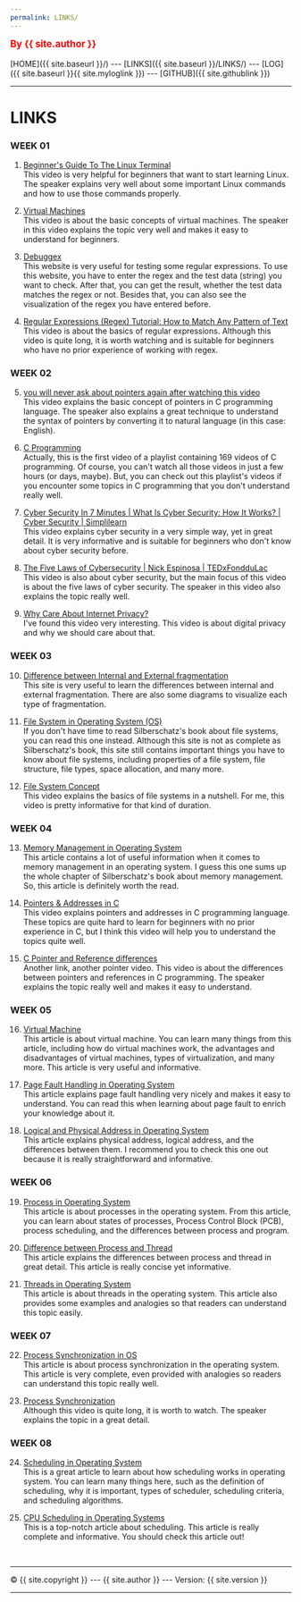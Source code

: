 ```yaml
---
permalink: LINKS/
---
```

<span style="color:red; font-weight:bold; font-size:larger;">By {{ site.author }}</span>
<br><br>
[HOME]({{ site.baseurl }}/) ---
[LINKS]({{ site.baseurl }}/LINKS/) ---
[LOG]({{ site.baseurl }}{{ site.myloglink }}) ---
[GITHUB]({{ site.githublink }})
<br>
<hr>

# LINKS

### WEEK 01
1. [Beginner's Guide To The Linux Terminal](https://www.youtube.com/watch?v=s3ii48qYBxA)<br>
This video is very helpful for beginners that want to start learning Linux. The speaker explains very well about some important Linux commands and how to use those commands properly.

2. [Virtual Machines](https://www.youtube.com/watch?v=daDbY2iDmU0&list=PLBlnK6fEyqRiVhbXDGLXDk_OQAeuVcp2O&index=14)<br>
This video is about the basic concepts of virtual machines. The speaker in this video explains the topic very well and makes it easy to understand for beginners.

3. [Debuggex](https://www.debuggex.com/)<br>
This website is very useful for testing some regular expressions. To use this website, you have to enter the regex and the test data (string) you want to check. After that, you can get the result, whether the test data matches the regex or not. Besides that, you can also see the visualization of the regex you have entered before.

4. [Regular Expressions (Regex) Tutorial: How to Match Any Pattern of Text](https://www.youtube.com/watch?v=sa-TUpSx1JA)<br>
This video is about the basics of regular expressions. Although this video is quite long, it is worth watching and is suitable for beginners who have no prior experience of working with regex.

### WEEK 02
5. [you will never ask about pointers again after watching this video](https://www.youtube.com/watch?v=2ybLD6_2gKM)<br>
This video explains the basic concept of pointers in C programming language. The speaker also explains a great technique to understand the syntax of pointers by converting it to natural language (in this case: English).

6. [C Programming](https://www.youtube.com/watch?v=rLf3jnHxSmU&list=PLBlnK6fEyqRggZZgYpPMUxdY1CYkZtARR)<br>
Actually, this is the first video of a playlist containing 169 videos of C programming. Of course, you can't watch all those videos in just a few hours (or days, maybe). But, you can check out this playlist's videos if you encounter some topics in C programming that you don't understand really well.

7. [Cyber Security In 7 Minutes | What Is Cyber Security: How It Works? | Cyber Security | Simplilearn](https://www.youtube.com/watch?v=inWWhr5tnEA)<br>
This video explains cyber security in a very simple way, yet in great detail. It is very informative and is suitable for beginners who don't know about cyber security before.

8. [The Five Laws of Cybersecurity | Nick Espinosa | TEDxFondduLac](https://www.youtube.com/watch?v=_nVq7f26-Uo)<br>
This video is also about cyber security, but the main focus of this video is about the five laws of cyber security. The speaker in this video also explains the topic really well.

9. [Why Care About Internet Privacy?](https://www.youtube.com/watch?v=85mu9PLWCuI)<br>
I've found this video very interesting. This video is about digital privacy and why we should care about that.

### WEEK 03
10. [Difference between Internal and External fragmentation](https://www.geeksforgeeks.org/difference-between-internal-and-external-fragmentation/)<br>
This site is very useful to learn the differences between internal and external fragmentation. There are also some diagrams to visualize each type of fragmentation.

11. [File System in Operating System (OS)](https://www.scaler.com/topics/file-systems-in-os/)<br>
If you don't have time to read Silberschatz's book about file systems, you can read this one instead. Although this site is not as complete as Silberschatz's book, this site still contains important things you have to know about file systems, including properties of a file system, file structure, file types, space allocation, and many more.

12. [File System Concept](https://www.youtube.com/watch?v=mzUyMy7Ihk0)<br>
This video explains the basics of file systems in a nutshell. For me, this video is pretty informative for that kind of duration.

### WEEK 04
13. [Memory Management in Operating System](https://www.geeksforgeeks.org/memory-management-in-operating-system/)<br>
This article contains a lot of useful information when it comes to memory management in an operating system. I guess this one sums up the whole chapter of Silberschatz's book about memory management. So, this article is definitely worth the read.

14. [Pointers & Addresses in C](https://www.youtube.com/watch?v=sjQb7TGTO9U)<br>
This video explains pointers and addresses in C programming language. These topics are quite hard to learn for beginners with no prior experience in C, but I think this video will help you to understand the topics quite well.

15. [C Pointer and Reference differences](https://www.youtube.com/watch?v=tHiNrSSv8GA)<br>
Another link, another pointer video. This video is about the differences between pointers and references in C programming. The speaker explains the topic really well and makes it easy to understand.

### WEEK 05
16. [Virtual Machine](https://www.vmware.com/topics/glossary/content/virtual-machine.html)<br>
This article is about virtual machine. You can learn many things from this article, including how do virtual machines work, the advantages and disadvantages of virtual machines, types of virtualization, and many more. This article is very useful and informative.

17. [Page Fault Handling in Operating System](https://www.geeksforgeeks.org/page-fault-handling-in-operating-system/)<br>
This article explains page fault handling very nicely and makes it easy to understand. You can read this when learning about page fault to enrich your knowledge about it.

18. [Logical and Physical Address in Operating System](https://workat.tech/core-cs/tutorial/logical-and-physical-address-os-8abv46w3k0bu)<br>
This article explains physical address, logical address, and the differences between them. I recommend you to check this one out because it is really straightforward and informative.

### WEEK 06
19. [Process in Operating System](https://www.studytonight.com/operating-system/operating-system-processes)<br>
This article is about processes in the operating system. From this article, you can learn about states of processes, Process Control Block (PCB), process scheduling, and the differences between process and program.

20. [Difference between Process and Thread](https://www.geeksforgeeks.org/difference-between-process-and-thread/)<br>
This article explains the differences between process and thread in great detail. This article is really concise yet informative.

21. [Threads in Operating System](https://www.scaler.com/topics/operating-system/threads-in-operating-system/)<br>
This article is about threads in the operating system. This article also provides some examples and analogies so that readers can understand this topic easily.

### WEEK 07
22. [Process Synchronization in OS](https://www.scaler.com/topics/operating-system/process-synchronization-in-os/)<br>
This article is about process synchronization in the operating system. This article is very complete, even provided with analogies so readers can understand this topic really well.

23. [Process Synchronization](https://www.youtube.com/watch?v=ph2awKa8r5Y)<br>
Although this video is quite long, it is worth to watch. The speaker explains the topic in a great detail.

### WEEK 08
24. [Scheduling in Operating System](https://binaryterms.com/scheduling-in-operating-system.html)<br>
This is a great article to learn about how scheduling works in operating system. You can learn many things here, such as the definition of scheduling, why it is important, types of scheduler, scheduling criteria, and scheduling algorithms.

25. [CPU Scheduling in Operating Systems](https://www.geeksforgeeks.org/cpu-scheduling-in-operating-systems/)<br>
This is a top-notch article about scheduling. This article is really complete and informative. You should check this article out!

<br>
<hr>
&copy; {{ site.copyright  }} --- {{ site.author  }} --- Version: {{ site.version }}
<hr>
<br>
